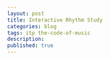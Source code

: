 ```yaml
---
layout: post
title: Interactive Rhythm Study
categories: blog
tags: itp the-code-of-music
description: 
published: true
---
```



